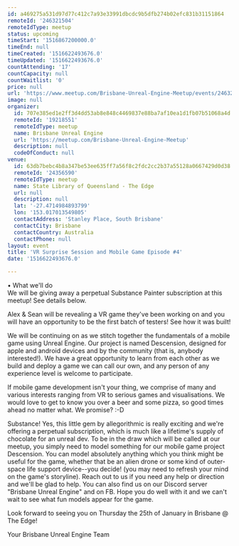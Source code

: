 ```yaml
---
id: a469275a531d97d77c412c7a93e33991dbcdc9b5dfb274b02efc831b31151864
remoteId: '246321504'
remoteIdType: meetup
status: upcoming
timeStart: '1516867200000.0'
timeEnd: null
timeCreated: '1516622493676.0'
timeUpdated: '1516622493676.0'
countAttending: '17'
countCapacity: null
countWaitlist: '0'
price: null
url: 'https://www.meetup.com/Brisbane-Unreal-Engine-Meetup/events/246321504/'
image: null
organizer:
  id: 707e385ed1e2ff3d4dd53ab8e848c4469837e88ba7af10ea1d1fb07b51068a4d
  remoteId: '19218551'
  remoteIdType: meetup
  name: Brisbane Unreal Engine
  url: 'https://meetup.com/Brisbane-Unreal-Engine-Meetup'
  description: null
  codeOfConduct: null
venue:
  id: 63db7bebc4b8a347be53ee635ff7a56f8c2fdc2cc2b37a55128a0667429d0d38
  remoteId: '24356590'
  remoteIdType: meetup
  name: State Library of Queensland - The Edge
  url: null
  description: null
  lat: '-27.4714984893799'
  lon: '153.017013549805'
  contactAddress: 'Stanley Place, South Brisbane'
  contactCity: Brisbane
  contactCountry: Australia
  contactPhone: null
layout: event
title: 'VR Surprise Session and Mobile Game Episode #4'
date: '1516622493676.0'

---
```

<p>• What we'll do<br/>We will be giving away a perpetual Substance Painter subscription at this meetup! See details below.</p> <p>Alex &amp; Sean will be revealing a VR game they've been working on and you will have an opportunity to be the first batch of testers! See how it was built!</p> <p>We will be continuing on as we stitch together the fundamentals of a mobile game using Unreal Engine. Our project is named Descension, designed for apple and android devices and by the community (that is, anybody interested!). We have a great opportunity to learn from each other as we build and deploy a game we can call our own, and any person of any experience level is welcome to participate.</p> <p>If mobile game development isn't your thing, we comprise of many and various interests ranging from VR to serious games and visualisations. We would love to get to know you over a beer and some pizza, so good times ahead no matter what. We promise? :-D</p> <p>Substance! Yes, this little gem by allegorithmic is really exciting and we're offering a perpetual subscription, which is much like a lifetime's supply of chocolate for an unreal dev. To be in the draw which will be called at our meetup, you simply need to model something for our mobile game project Descension. You can model absolutely anything which you think might be useful for the game, whether that be an alien drone or some kind of outer-space life support device--you decide! (you may need to refresh your mind on the game's storyline). Reach out to us if you need any help or direction and we'll be glad to help. You can also find us on our Discord server "Brisbane Unreal Engine" and on FB. Hope you do well with it and we can't wait to see what fun models appear for the game.</p> <p>Look forward to seeing you on Thursday the 25th of January in Brisbane @ The Edge!</p> <p>Your Brisbane Unreal Engine Team</p> 
